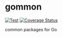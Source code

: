 # gommon

[![Test](https://github.com/m0t0k1ch1/gommon/actions/workflows/test.yml/badge.svg)](https://github.com/m0t0k1ch1/gommon/actions/workflows/test.yml)
[![Coverage Status](https://coveralls.io/repos/github/m0t0k1ch1/gommon/badge.svg?branch=dev)](https://coveralls.io/github/m0t0k1ch1/gommon?branch=dev)

common packages for Go
